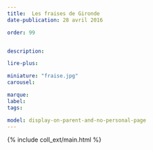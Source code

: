 ```yaml
---
title:  Les fraises de Gironde
date-publication: 28 avril 2016

order: 99


description: 

lire-plus: 

miniature: "fraise.jpg"
carousel: 

marque:
label: 
tags: 

model: display-on-parent-and-no-personal-page
---
```


<!-- ******************************** -->
<!-- **** intro rayon **** -->



<!-- **** fin intro rayon ********* -->
<!-- ****************************** -->
<!--fin-excerpt-->

{% include coll_ext/main.html %}




